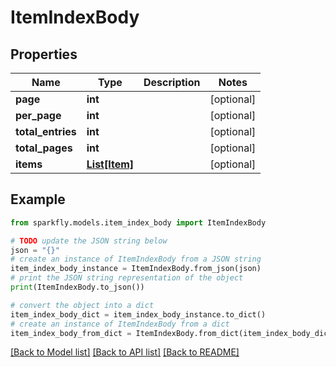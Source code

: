 # ItemIndexBody


## Properties

Name | Type | Description | Notes
------------ | ------------- | ------------- | -------------
**page** | **int** |  | [optional] 
**per_page** | **int** |  | [optional] 
**total_entries** | **int** |  | [optional] 
**total_pages** | **int** |  | [optional] 
**items** | [**List[Item]**](Item.md) |  | [optional] 

## Example

```python
from sparkfly.models.item_index_body import ItemIndexBody

# TODO update the JSON string below
json = "{}"
# create an instance of ItemIndexBody from a JSON string
item_index_body_instance = ItemIndexBody.from_json(json)
# print the JSON string representation of the object
print(ItemIndexBody.to_json())

# convert the object into a dict
item_index_body_dict = item_index_body_instance.to_dict()
# create an instance of ItemIndexBody from a dict
item_index_body_from_dict = ItemIndexBody.from_dict(item_index_body_dict)
```
[[Back to Model list]](../README.md#documentation-for-models) [[Back to API list]](../README.md#documentation-for-api-endpoints) [[Back to README]](../README.md)


